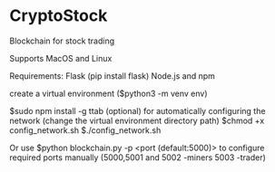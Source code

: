# CryptoStock
Blockchain for stock trading

Supports MacOS and Linux

Requirements:
Flask (pip install flask)
Node.js and npm

create a virtual environment ($python3 -m venv env)

$sudo npm install -g ttab (optional) for automatically configuring the network (change the virtual environment directory path)
$chmod +x config_network.sh
$./config_network.sh 

Or use $python blockchain.py -p <port (default:5000)> to configure required ports manually
(5000,5001 and 5002 -miners
5003 -trader)

